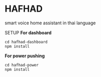# HAFHAD
smart voice home assistant in thai language

SETUP
**For dashboard**
  ```
  cd hafhad-dashboard
  npm install
  ```

**For power pushing**
  ```
  cd hafhad-power
  npm install
  ```
  